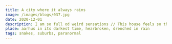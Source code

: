 ```yaml
---
title: A city where it always rains
image: /images/blogs/037.jpg
date: 2020-12-01
description: I am so full od weird sensations // This house feels so thin // is this a reason why do not come over anymore
place: aarhus in its darkest time, hearbroken, drenched in rain
tags: snakes, suburbs, paranormal
---
```

